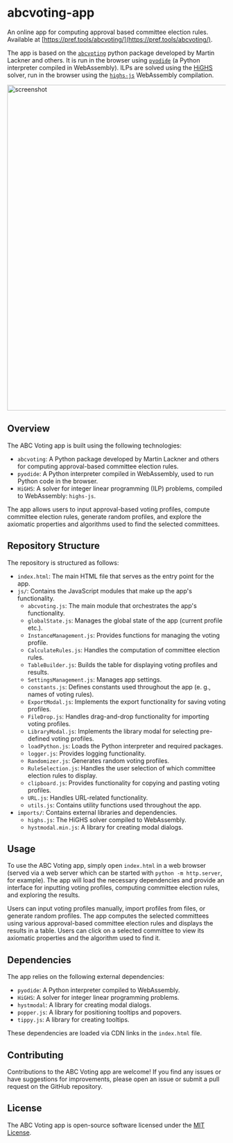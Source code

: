 # abcvoting-app
An online app for computing approval based committee election rules. Available at [https://pref.tools/abcvoting/](https://pref.tools/abcvoting/).

The app is based on the [`abcvoting`](https://github.com/martinlackner/abcvoting) python package developed by Martin Lackner and others. It is run in the browser using [`pyodide`](https://pyodide.org/en/stable/) (a Python interpreter compiled in WebAssembly). ILPs are solved using the [HiGHS](https://highs.dev/) solver, run in the browser using the [`highs-js`](https://github.com/lovasoa/highs-js) WebAssembly compilation.

<img width="750" alt="screenshot" src="https://github.com/DominikPeters/abcvoting-app/assets/3543224/c85706a8-16e3-4bc6-b0cd-334cb92ff39a">

## Overview

The ABC Voting app is built using the following technologies:

- `abcvoting`: A Python package developed by Martin Lackner and others for computing approval-based committee election rules.
- `pyodide`: A Python interpreter compiled in WebAssembly, used to run Python code in the browser.
- `HiGHS`: A solver for integer linear programming (ILP) problems, compiled to WebAssembly: `highs-js`.

The app allows users to input approval-based voting profiles, compute committee election rules, generate random profiles, and explore the axiomatic properties and algorithms used to find the selected committees.

## Repository Structure

The repository is structured as follows:

- `index.html`: The main HTML file that serves as the entry point for the app.
- `js/`: Contains the JavaScript modules that make up the app's functionality.
  - `abcvoting.js`: The main module that orchestrates the app's functionality.
  - `globalState.js`: Manages the global state of the app (current profile etc.).
  - `InstanceManagement.js`: Provides functions for managing the voting profile.
  - `CalculateRules.js`: Handles the computation of committee election rules.
  - `TableBuilder.js`: Builds the table for displaying voting profiles and results.
  - `SettingsManagement.js`: Manages app settings.
  - `constants.js`: Defines constants used throughout the app (e. g., names of voting rules).
  - `ExportModal.js`: Implements the export functionality for saving voting profiles.
  - `FileDrop.js`: Handles drag-and-drop functionality for importing voting profiles.
  - `LibraryModal.js`: Implements the library modal for selecting pre-defined voting profiles.
  - `loadPython.js`: Loads the Python interpreter and required packages.
  - `logger.js`: Provides logging functionality.
  - `Randomizer.js`: Generates random voting profiles.
  - `RuleSelection.js`: Handles the user selection of which committee election rules to display.
  - `clipboard.js`: Provides functionality for copying and pasting voting profiles.
  - `URL.js`: Handles URL-related functionality.
  - `utils.js`: Contains utility functions used throughout the app.
- `imports/`: Contains external libraries and dependencies.
  - `highs.js`: The HiGHS solver compiled to WebAssembly.
  - `hystmodal.min.js`: A library for creating modal dialogs.

## Usage

To use the ABC Voting app, simply open `index.html` in a web browser (served via a web server which can be started with `python -m http.server`, for example).
The app will load the necessary dependencies and provide an interface for inputting voting profiles, computing committee election rules, and exploring the results.

Users can input voting profiles manually, import profiles from files, or generate random profiles. The app computes the selected committees using various approval-based committee election rules and displays the results in a table. Users can click on a selected committee to view its axiomatic properties and the algorithm used to find it.

## Dependencies

The app relies on the following external dependencies:

- `pyodide`: A Python interpreter compiled to WebAssembly.
- `HiGHS`: A solver for integer linear programming problems.
- `hystmodal`: A library for creating modal dialogs.
- `popper.js`: A library for positioning tooltips and popovers.
- `tippy.js`: A library for creating tooltips.

These dependencies are loaded via CDN links in the `index.html` file.

## Contributing

Contributions to the ABC Voting app are welcome! If you find any issues or have suggestions for improvements, please open an issue or submit a pull request on the GitHub repository.

## License

The ABC Voting app is open-source software licensed under the [MIT License](LICENSE).
